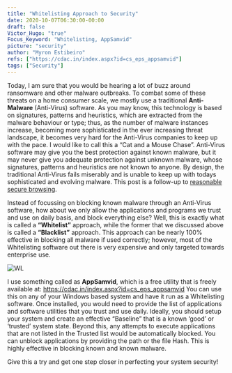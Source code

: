 ```yaml
---
title: "Whitelisting Approach to Security"
date: 2020-10-07T06:30:00-00:00
draft: false
Victor_Hugo: "true"
Focus_Keyword: "Whitelisting, AppSamvid"
picture: "security"
author: "Myron Estibeiro"
refs: ["https://cdac.in/index.aspx?id=cs_eps_appsamvid"]
tags: ["Security"]
---
```


Today, I am sure that you would be hearing a lot of buzz around ransomware and other malware outbreaks.  To combat some of these threats on a home consumer scale, we mostly use a traditional __Anti-Malware__ (Anti-Virus) software. As you may know, this technology is based on signatures, patterns and heuristics, which are extracted from the malware behaviour or type; thus, as the number of malware instances increase, becoming more sophisticated in the ever increasing threat landscape, it becomes very hard for the Anti-Virus companies to keep up with the pace. I would like to call this a “Cat and a Mouse Chase”.  Anti-Virus software may give you the best protection against known malware, but it may never give you adequate protection against unknown malware, whose signatures, patterns and heuristics are not known to anyone. By design, the traditional Anti-Virus fails miserably and is unable to keep up with todays sophisticated and evolving malware. This post is a follow-up to [reasonable secure browsing](https://www.nextpertise.net/reasonablysecurebrowsing/).


Instead of focussing on blocking known malware through an Anti-Virus software, how about we only allow the applications and programs we trust and use on daily basis, and block everything else? Well, this is exactly what is called a __“Whitelist”__ approach, while the former that we discussed above is called a __“Blacklist”__ approach. This approach can be nearly 100% effective in blocking all malware if used correctly; however, most of the Whitelisting software out there is very expensive and only targeted towards enterprise use.


![WL](/whitelist.png)


I use something called as __AppSamvid__, which is a free utility that is freely available at: https://cdac.in/index.aspx?id=cs_eps_appsamvid
You can use this on any of your Windows based system and have it run as a Whitelisting software. Once installed, you would need to provide the list of applications and software utilities that you trust and use daily. Ideally, you should setup your system and create an effective “Baseline” that is a known ‘good’ or ‘trusted’ system state. Beyond this, any attempts to execute applications that are not listed in the Trusted list would be automatically blocked. You can unblock applications by providing the path or the file Hash. This is highly effective in blocking known and known malware.


Give this a try and get one step closer in perfecting your system security!